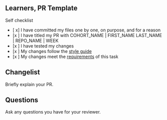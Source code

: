 <!--

You must title your PR like this:

COHORT_NAME | FIRST_NAME LAST_NAME | REPO_NAME | WEEK

For example,

NW4 | Carol Owen | HTML-CSS-Module | Week1

Complete the task list below this message.
If your PR is rejected, check the task list.

-->

## Learners, PR Template

Self checklist

- [ x] I have committed my files one by one, on purpose, and for a reason
- [x ] I have titled my PR with COHORT_NAME | FIRST_NAME LAST_NAME | REPO_NAME | WEEK 
- [x ] I have tested my changes
- [x ] My changes follow the [style guide](https://curriculum.codeyourfuture.io/guides/reviewing/style-guide/)
- [x ] My changes meet the [requirements](./README.md) of this task

## Changelist

Briefly explain your PR.

## Questions

Ask any questions you have for your reviewer.
